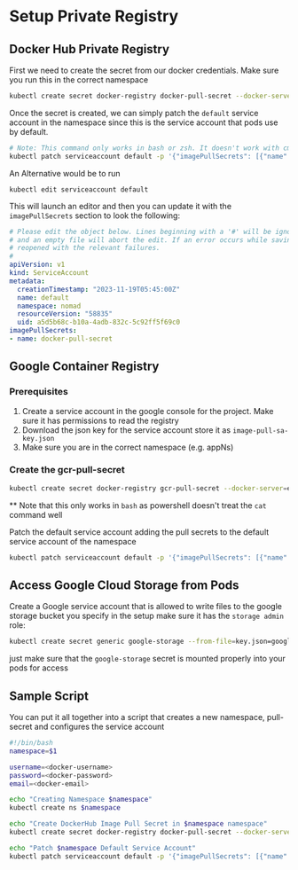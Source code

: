 # Setup Private Registry

## Docker Hub Private Registry

First we need to create the secret from our docker credentials. Make sure you run this in the correct namespace

```bash
kubectl create secret docker-registry docker-pull-secret --docker-server=https://index.docker.io/v1/ --docker-username=<your-name> --docker-password=<your-pword> --docker-email=<your-email>
```

Once the secret is created, we can simply patch the `default` service account in the namespace since this is the service account that pods use by default.

```bash
# Note: This command only works in bash or zsh. It doesn't work with cmd or powershell due to single quotes
kubectl patch serviceaccount default -p '{"imagePullSecrets": [{"name": "docker-pull-secret"}]}'
```

An Alternative would be to run

```
kubectl edit serviceaccount default
```

This will launch an editor and then you can update it with the `imagePullSecrets` section to look the following:

```yaml
# Please edit the object below. Lines beginning with a '#' will be ignored,
# and an empty file will abort the edit. If an error occurs while saving this file will be
# reopened with the relevant failures.
#
apiVersion: v1
kind: ServiceAccount
metadata:
  creationTimestamp: "2023-11-19T05:45:00Z"
  name: default
  namespace: nomad
  resourceVersion: "58835"
  uid: a5d5b68c-b10a-4adb-832c-5c92ff5f69c0
imagePullSecrets:
- name: docker-pull-secret
```

## Google Container Registry

### Prerequisites
1. Create a service account in the google console for the project. Make sure it has permissions to read the registry
2. Download the json key for the service account store it as `image-pull-sa-key.json`
3. Make sure you are in the correct namespace (e.g. appNs)

### Create the gcr-pull-secret

```bash
kubectl create secret docker-registry gcr-pull-secret --docker-server=eu.gcr.io --docker-username=_json_key --docker-email=youremail@gmail.com --docker-password="$(cat image-pull-sa-key.json)"
```
** Note that this only works in `bash` as powershell doesn't treat the `cat` command well


Patch the default service account adding the pull secrets to the default service account of the namespace

```bash
kubectl patch serviceaccount default -p '{"imagePullSecrets": [{"name": "gcr-pull-secret"}]}'
```
## Access Google Cloud Storage from Pods
Create a Google service account that is allowed to write files to the google storage bucket you specify in the setup make sure it has the `storage admin` role:

```bash
kubectl create secret generic google-storage --from-file=key.json=google-storage-sa-key.json
```

just make sure that the `google-storage` secret is mounted properly into your pods for access


## Sample Script

You can put it all together into a script that creates a new namespace, pull-secret and configures the service account

```bash
#!/bin/bash
namespace=$1

username=<docker-username>
password=<docker-password>
email=<docker-email>

echo "Creating Namespace $namespace"
kubectl create ns $namespace

echo "Create DockerHub Image Pull Secret in $namespace namespace"
kubectl create secret docker-registry docker-pull-secret --docker-server=https://index.docker.io/v1/ --docker-username=$username --docker-password=$password --docker-email=$email -n $namespace

echo "Patch $namespace Default Service Account"
kubectl patch serviceaccount default -p '{"imagePullSecrets": [{"name": "docker-pull-secret"}]}' -n $namespace
```
